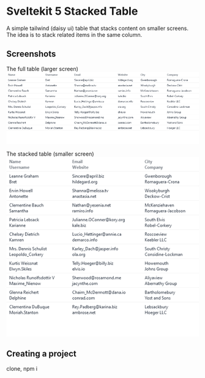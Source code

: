 
# Sveltekit 5 Stacked Table

A simple tailwind (daisy ui) table that stacks content on smaller screens.  
The idea is to stack related items in the same column.


## Screenshots

The full table (larger screen)
![large](static/large.png)

The stacked table (smaller screen)
![small](static/small.png)


## Creating a project

clone, npm i
